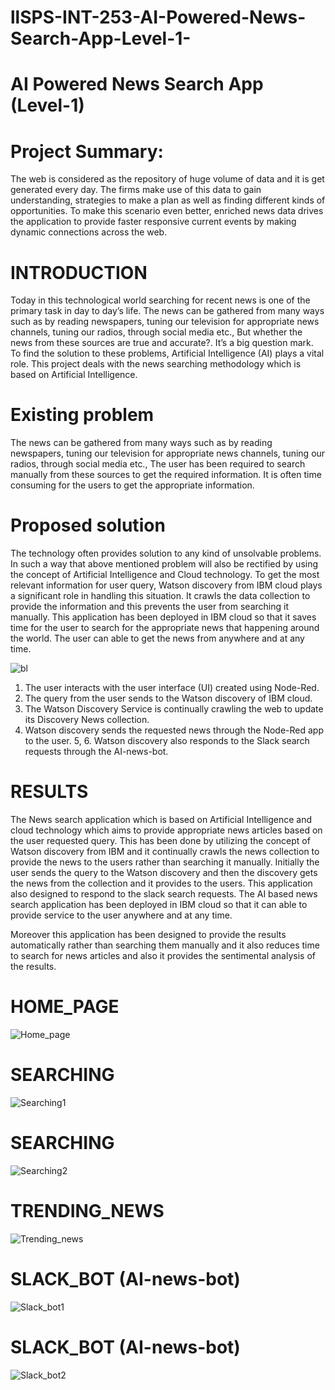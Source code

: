 # llSPS-INT-253-AI-Powered-News-Search-App-Level-1-
# AI Powered News Search App (Level-1)
# Project Summary:
  The web is considered as the repository of huge volume of data and it is get generated every day. The firms make use of this data to gain understanding, strategies to make a plan as well as finding different kinds of opportunities. To make this scenario even better, enriched news data drives the application to provide faster responsive current events by making dynamic connections across the web.

# INTRODUCTION
  Today in this technological world searching for recent news is one of the primary task in day to day’s life. The news  can be gathered from many ways  such as by reading newspapers, tuning our television for appropriate news channels, tuning our radios, through social media etc., But whether the news from these sources are true and accurate?. It’s a big question mark. To find the solution to these problems, Artificial Intelligence (AI) plays a vital role. This project deals with the news searching methodology which is based on Artificial Intelligence.

# Existing problem
  The news can be gathered from many ways such as by reading newspapers, tuning our television for appropriate news channels, tuning our radios, through social media etc., The user has been required to search manually from these sources to get the required information. It is often time consuming for the users to get the appropriate information.

# Proposed solution
  The technology often provides solution to any kind of unsolvable problems. In such a way that above mentioned problem will also be rectified by using the concept of Artificial Intelligence and Cloud technology. To get the most relevant information for user query, Watson discovery from IBM cloud plays a significant role in handling this situation. It crawls the data collection to provide the information and this prevents the user from searching it manually. This application has been deployed in IBM cloud so that it saves time for the user to search for the appropriate news that happening around the world. The user can able to get the news from anywhere and at any time.

![bl](https://user-images.githubusercontent.com/29342375/82158010-a5159380-98a2-11ea-9712-fd254acfddcf.JPG)

1.  The user interacts with the user interface (UI) created using Node-Red.
2.  The query from the user sends to the Watson discovery of IBM cloud.
3.  The Watson Discovery Service is continually crawling the web to update its Discovery News collection.
4.  Watson discovery sends the requested news through the Node-Red app to the user. 
5, 6. Watson discovery also responds to the Slack search requests through the AI-news-bot.

# RESULTS
  The News search application which is based on Artificial Intelligence and cloud technology which aims to provide appropriate news articles based on the user requested query. This has been done by utilizing the concept of Watson discovery from IBM and it continually crawls the news collection to provide the news to the users rather than searching it manually. Initially the user sends the query to the Watson discovery and then the discovery gets the news from the collection and it provides to the users. This application also designed to respond to the slack search requests. The AI based news search application has been deployed in IBM cloud so that it can able to provide service to the user anywhere and at any time.<br>
  
  Moreover this application has been designed to provide the results automatically rather than searching them manually and it also reduces time to search for news articles and also it provides the sentimental analysis of the results.

# HOME_PAGE
![Home_page](https://user-images.githubusercontent.com/29342375/82158186-f1150800-98a3-11ea-9d04-bd395713ff7d.JPG)


# SEARCHING

![Searching1](https://user-images.githubusercontent.com/29342375/82158195-01c57e00-98a4-11ea-83d7-3ebceac4eed1.JPG)


# SEARCHING
![Searching2](https://user-images.githubusercontent.com/29342375/82158194-feca8d80-98a3-11ea-82d8-53a2c68af393.JPG)


# TRENDING_NEWS
![Trending_news](https://user-images.githubusercontent.com/29342375/82158200-0b4ee600-98a4-11ea-99eb-ba1965f0b51f.JPG)



# SLACK_BOT (AI-news-bot)
![Slack_bot1](https://user-images.githubusercontent.com/29342375/82158217-186bd500-98a4-11ea-8da3-dc0712258518.JPG)


# SLACK_BOT (AI-news-bot)
![Slack_bot2](https://user-images.githubusercontent.com/29342375/82158221-1ace2f00-98a4-11ea-86ed-b1752d0583d4.JPG)




